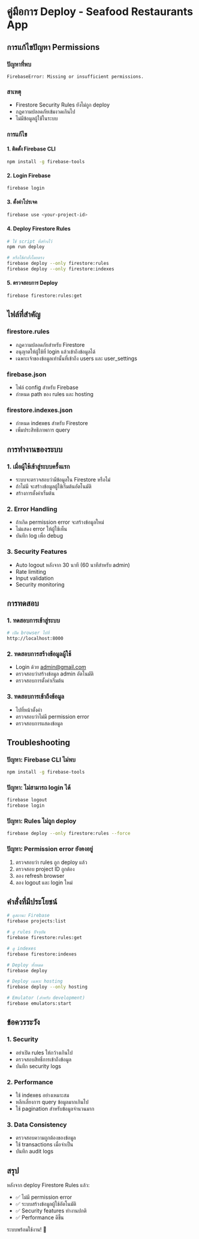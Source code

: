 # คู่มือการ Deploy - Seafood Restaurants App

## การแก้ไขปัญหา Permissions

### ปัญหาที่พบ
```
FirebaseError: Missing or insufficient permissions.
```

### สาเหตุ
- Firestore Security Rules ยังไม่ถูก deploy
- กฎความปลอดภัยเข้มงวดเกินไป
- ไม่มีข้อมูลผู้ใช้ในระบบ

### การแก้ไข

#### 1. ติดตั้ง Firebase CLI
```bash
npm install -g firebase-tools
```

#### 2. Login Firebase
```bash
firebase login
```

#### 3. ตั้งค่าโปรเจค
```bash
firebase use <your-project-id>
```

#### 4. Deploy Firestore Rules
```bash
# ใช้ script ที่สร้างไว้
npm run deploy

# หรือใช้คำสั่งโดยตรง
firebase deploy --only firestore:rules
firebase deploy --only firestore:indexes
```

#### 5. ตรวจสอบการ Deploy
```bash
firebase firestore:rules:get
```

## ไฟล์ที่สำคัญ

### firestore.rules
- กฎความปลอดภัยสำหรับ Firestore
- อนุญาตให้ผู้ใช้ที่ login แล้วเข้าถึงข้อมูลได้
- เฉพาะเจ้าของข้อมูลเท่านั้นที่เข้าถึง users และ user_settings

### firebase.json
- ไฟล์ config สำหรับ Firebase
- กำหนด path ของ rules และ hosting

### firestore.indexes.json
- กำหนด indexes สำหรับ Firestore
- เพิ่มประสิทธิภาพการ query

## การทำงานของระบบ

### 1. เมื่อผู้ใช้เข้าสู่ระบบครั้งแรก
- ระบบจะตรวจสอบว่ามีข้อมูลใน Firestore หรือไม่
- ถ้าไม่มี จะสร้างข้อมูลผู้ใช้เริ่มต้นอัตโนมัติ
- สร้างการตั้งค่าเริ่มต้น

### 2. Error Handling
- ถ้าเกิด permission error จะสร้างข้อมูลใหม่
- ไม่แสดง error ให้ผู้ใช้เห็น
- บันทึก log เพื่อ debug

### 3. Security Features
- Auto logout หลังจาก 30 นาที (60 นาทีสำหรับ admin)
- Rate limiting
- Input validation
- Security monitoring

## การทดสอบ

### 1. ทดสอบการเข้าสู่ระบบ
```bash
# เปิด browser ไปที่
http://localhost:8000
```

### 2. ทดสอบการสร้างข้อมูลผู้ใช้
- Login ด้วย admin@gmail.com
- ตรวจสอบว่าสร้างข้อมูล admin อัตโนมัติ
- ตรวจสอบการตั้งค่าเริ่มต้น

### 3. ทดสอบการเข้าถึงข้อมูล
- ไปที่หน้าตั้งค่า
- ตรวจสอบว่าไม่มี permission error
- ตรวจสอบการแสดงข้อมูล

## Troubleshooting

### ปัญหา: Firebase CLI ไม่พบ
```bash
npm install -g firebase-tools
```

### ปัญหา: ไม่สามารถ login ได้
```bash
firebase logout
firebase login
```

### ปัญหา: Rules ไม่ถูก deploy
```bash
firebase deploy --only firestore:rules --force
```

### ปัญหา: Permission error ยังคงอยู่
1. ตรวจสอบว่า rules ถูก deploy แล้ว
2. ตรวจสอบ project ID ถูกต้อง
3. ลอง refresh browser
4. ลอง logout และ login ใหม่

## คำสั่งที่มีประโยชน์

```bash
# ดูสถานะ Firebase
firebase projects:list

# ดู rules ปัจจุบัน
firebase firestore:rules:get

# ดู indexes
firebase firestore:indexes

# Deploy ทั้งหมด
firebase deploy

# Deploy เฉพาะ hosting
firebase deploy --only hosting

# Emulator (สำหรับ development)
firebase emulators:start
```

## ข้อควรระวัง

### 1. Security
- อย่าเปิด rules ให้กว้างเกินไป
- ตรวจสอบสิทธิ์การเข้าถึงข้อมูล
- บันทึก security logs

### 2. Performance
- ใช้ indexes อย่างเหมาะสม
- หลีกเลี่ยงการ query ข้อมูลมากเกินไป
- ใช้ pagination สำหรับข้อมูลจำนวนมาก

### 3. Data Consistency
- ตรวจสอบความถูกต้องของข้อมูล
- ใช้ transactions เมื่อจำเป็น
- บันทึก audit logs

## สรุป

หลังจาก deploy Firestore Rules แล้ว:
- ✅ ไม่มี permission error
- ✅ ระบบสร้างข้อมูลผู้ใช้อัตโนมัติ
- ✅ Security features ทำงานปกติ
- ✅ Performance ดีขึ้น

ระบบพร้อมใช้งาน! 🎉
